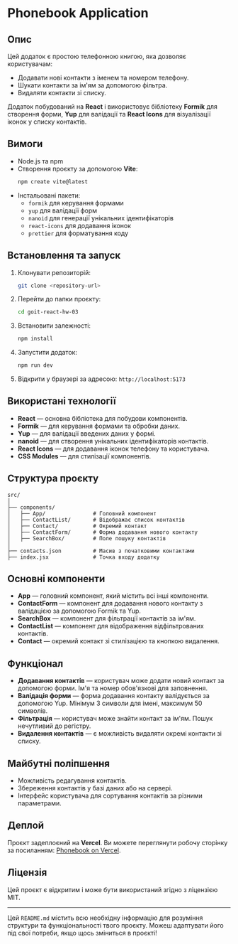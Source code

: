
# Phonebook Application

## Опис

Цей додаток є простою телефонною книгою, яка дозволяє користувачам:

- Додавати нові контакти з іменем та номером телефону.
- Шукати контакти за ім'ям за допомогою фільтра.
- Видаляти контакти зі списку.
  
Додаток побудований на **React** і використовує бібліотеку **Formik** для створення форми, **Yup** для валідації та **React Icons** для візуалізації іконок у списку контактів.

## Вимоги

- Node.js та npm
- Створення проєкту за допомогою **Vite**:
  ```bash
  npm create vite@latest
  ```
- Інстальовані пакети:
  - `formik` для керування формами
  - `yup` для валідації форм
  - `nanoid` для генерації унікальних ідентифікаторів
  - `react-icons` для додавання іконок
  - `prettier` для форматування коду

## Встановлення та запуск

1. Клонувати репозиторій:
   ```bash
   git clone <repository-url>
   ```

2. Перейти до папки проєкту:
   ```bash
   cd goit-react-hw-03
   ```

3. Встановити залежності:
   ```bash
   npm install
   ```

4. Запустити додаток:
   ```bash
   npm run dev
   ```

5. Відкрити у браузері за адресою: `http://localhost:5173`

## Використані технології

- **React** — основна бібліотека для побудови компонентів.
- **Formik** — для керування формами та обробки даних.
- **Yup** — для валідації введених даних у формі.
- **nanoid** — для створення унікальних ідентифікаторів контактів.
- **React Icons** — для додавання іконок телефону та користувача.
- **CSS Modules** — для стилізації компонентів.

## Структура проєкту

```
src/
│
├── components/
│   ├── App/               # Головний компонент
│   ├── ContactList/       # Відображає список контактів
│   ├── Contact/           # Окремий контакт
│   ├── ContactForm/       # Форма додавання нового контакту
│   ├── SearchBox/         # Поле пошуку контактів
│
├── contacts.json          # Масив з початковими контактами
├── index.jsx              # Точка входу додатку
```

## Основні компоненти

- **App** — головний компонент, який містить всі інші компоненти.
- **ContactForm** — компонент для додавання нового контакту з валідацією за допомогою Formik та Yup.
- **SearchBox** — компонент для фільтрації контактів за ім'ям.
- **ContactList** — компонент для відображення відфільтрованих контактів.
- **Contact** — окремий контакт зі стилізацією та кнопкою видалення.

## Функціонал

- **Додавання контактів** — користувач може додати новий контакт за допомогою форми. Ім'я та номер обов'язкові для заповнення.
- **Валідація форми** — форма додавання контакту валідується за допомогою Yup. Мінімум 3 символи для імені, максимум 50 символів.
- **Фільтрація** — користувач може знайти контакт за ім'ям. Пошук нечутливий до регістру.
- **Видалення контактів** — є можливість видаляти окремі контакти зі списку.

## Майбутні поліпшення

- Можливість редагування контактів.
- Збереження контактів у базі даних або на сервері.
- Інтерфейс користувача для сортування контактів за різними параметрами.

## Деплой

Проєкт задеплоєний на **Vercel**. Ви можете переглянути робочу сторінку за посиланням: [Phonebook on Vercel](https://<your-vercel-url>).

## Ліцензія

Цей проєкт є відкритим і може бути використаний згідно з ліцензією MIT.

---

Цей `README.md` містить всю необхідну інформацію для розуміння структури та функціональності твого проєкту. Можеш адаптувати його під свої потреби, якщо щось зміниться в проєкті!